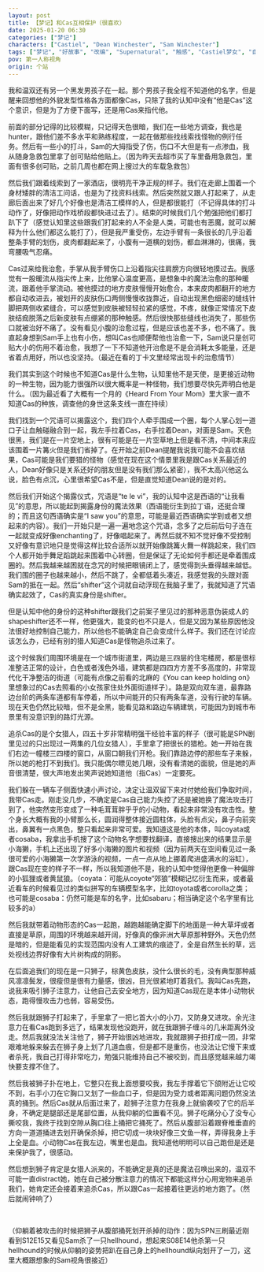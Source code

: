 ```yaml
---
layout: post
title: 【梦记】和Cas互相保护（很喜欢）
date: 2025-01-20 06:30
categories: ["梦记"]
characters: ["Castiel", "Dean Winchester", "Sam Winchester"]
tags: ["梦记", "好故事", "改编", "Supernatural", "触感", "Castiel梦女", "自我牺牲", "西班牙语", "追杀", "逃亡", "血"]
pov: 第一人称视角
origin: 个站
---
```


我和温双还有另一个黑发男孩子在一起。那个男孩子我全程不知道他的名字，但是醒来回想他的外貌发型性格各方面都像Cas，只除了我的认知中没有“他是Cas”这个意识，但是为了方便下面写，还是用Cas来指代他。

前面的部分记得的比较模糊，只记得天色很暗，我们在一些地方调查，我也是hunter，跟他们差不多水平和熟练程度，一起在做那些找线索找怪物的例行任务。然后有一些小的打斗，Sam的大拇指受了伤，伤口不大但是有一点渗血，我从随身急救包里拿了创可贴给他贴上。（因为昨天去超市买了车里备用急救包，里面有很多创可贴，之前几周也都在网上搜过大的车载急救包）

然后我们跟着线索到了一家酒店，很明亮干净正规的样子。我们在走廊上围着一个身材矮胖的清洁工问话，也是为了找资料线索。然后突然就又跟人打起来了，从走廊后面出来了好几个好像也是清洁工模样的人，但是都很能打（不记得具体的打斗动作了，好像把动作戏桥段都快进过去了）。结束的时候我们几个勉强把他们都打趴下了（感觉认知里这些跟我们打起来的人不全是人类，可能也有恶魔，就可以解释为什么他们都这么能打了），但是我严重受伤，左边手臂有一条很长的几乎沿着整条手臂的划伤，皮肉都翻起来了，小腹有一道横的划伤，都血淋淋的，很痛，我弯腰吸气忍痛。

Cas过来给我治愈，手掌从我手臂伤口上沿着指尖往肩膀方向很轻地摸过去。我感觉有一股暖流从指尖传上来，比他掌心温度更高，是想象中的魔法治愈的那种暖流，跟着他手掌流动。被他摸过的地方皮肤慢慢开始愈合，本来皮肉都翻开的地方都自动收进去，被划开的皮肤伤口两侧慢慢收拢靠近，自动出现黑色细密的缝线针脚把两侧收紧缝合，可以感觉到皮肤被轻轻拉紧的感觉，不疼，就像正常情况下皮肤结痂脱落之后新皮肤有点绷紧的那种触感。然后很快那些缝线也消失了，那些伤口就被治好不痛了。没有看见小腹的治愈过程，但是应该也差不多，也不痛了。我直起身想到Sam手上也有小伤，想叫Cas也顺便帮他也治愈一下，Sam说只是创可贴大小的伤用不着治愈，我想了一下不知道他开治愈是不是会消耗太多能量，还是省着点用好，所以也没坚持。（最近在看的丁卡文里经常出现卡的治愈情节）

我们其实到这个时候也不知道Cas是什么生物，认知里他不是天使，是更接近动物的一种生物，因为能力很强所以很大概率是一种怪物，我们想要尽快先弄明白他是什么。（因为最近看了大概有一个月的《Heard From Your Mom》里大家一直不知道Cas的种族，调查他的身世这条支线一直在持续）

我们找到一个咒语可以揭露这个，我们四个人牵手围成一个圈，每个人掌心划一道口子让血触碰融合到一起，我左手拉着Cas，右手拉着Dean，对面是Sam。天色很黑，我们是在一片空地上，很有可能是在一片空草地上但是看不清，中间本来应该围着一片篝火但是我们省掉了。在开始之前Dean提醒我说我可能不会喜欢结果，Cas可能是我们要猎的怪物（感觉在现在这个情景里我是跟Cas关系最近的人，Dean好像只是关系还好的朋友但是没有我们那么紧密），我不太高兴他这么说，脸色有点沉，心里很希望Cas不是，但是直觉知道Dean说的是对的。

然后我们开始这个揭露仪式，咒语是“te le vi”，我的认知中这是西语的“让我看见”的意思，所以能起到揭露身份的魔法效果（西语能衍生到拉丁语，还挺合理的；而且这句西语确实是“I saw you”的意思，可能是最近西语确实学到或者又想起来的内容）。我们一开始只是一遍一遍地念这个咒语，念多了之后前后句子连在一起就变成好像enchanting了，好像唱起来了。再然后就不知不觉好像不受控制又好像有意识地只是觉得这样比较合适所以就开始像跳篝火舞一样跳起来，我们四个人都开始手舞足蹈跳起来围着中心转圈，但是保证了无论如何手都还是牵着围成圈的。然后我越来越困就在念咒的时候把眼镜闭上了，感觉得到头垂得越来越低。我们围的圈子也越来越小，然后不跳了，全都低着头凑近，我感觉我的头跟对面Sam的抵在一起。然后“shifter”这个词就自动浮现在我脑子里了，我就知道了咒语确实起效了，Cas的真实身份是shifter。

但是认知中他的身份的这种shifter跟我们之前案子里见过的那种恶意伪装成人的shapeshifter还不一样，他更强大，能变的也不只是人，但是又因为某些原因他没法很好地控制自己能力，所以他也不能确定自己会变成什么样子。我们还在讨论应该怎么办，已经有别的猎人知道Cas是怪物追杀过来了。

这个时候我们周围环境是在一个城市街道里，两边是三四层的住宅楼房，都是很标准整洁正常的设计，白色或者浅色外墙，建筑都是四四方方差不多高度的，非常现代化干净整洁的街道（可能有点像之前看的北麻的《You can keep holding on》里想象过的Cas去照看的小女孩家住处外面街道样子）。路是双向双车道，最靠路边台阶的两条车道都有车停着，所以中间能开的只有两条车道，没有行驶的车辆。现在天色仍然比较暗，但不是全黑，能看见路和路边车辆建筑，可能因为到城市布景里有没意识到的路灯光源。

追杀Cas的是个女猎人，四五十岁非常精明强干经验丰富的样子（很可能是SPN剧里见过的只出现过一两集的几位女猎人），手里拿了把很长的猎枪。她一开始在我们右边一幢楼三四楼的窗口，从窗口朝我们开枪。我们靠路边停的那些车子来躲，所以她的枪打不到我们。我只能偶尔瞟见她几眼，没有看清她的面貌，但是她的声音很清楚，很大声地发出笑声说她知道他（指Cas）一定要死。

我们躲在一辆车子侧面快速小声讨论，决定让温双留下来对付她给我们争取时间，我带Cas走。刚走没几步，不确定是Cas自己能力失控了还是被她换了魔法攻击打到了，他突然变形变成了一种毛茸茸胖乎乎的小动物，看起来非常没有攻击性。整个身长大概有我的小臂那么长，圆润得整体接近圆柱体，头脸有点尖，鼻子向前突出，鼻翼有一点黑色，整只看起来非常可爱。我知道这是他的本体，叫coyata或者cosaba，我拿出手机搜了这个动物名字想要找翻译，直接搜出来的结果显示是小海獭，手机上还出现了好多小海獭的图片和视频（因为前两天在空间看见过一条很可爱的小海獭第一次学游泳的视频，一点一点从地上挪着爬进盛满水的浴缸），跟Cas现在变的样子不一样，所以我知道他不是，我的认知中觉得他更像一种偏胖的小狐狸或者黄鼠狼。（coyata：可能从coyote“郊狼”模糊记忆衍生而来，或者最近看车的时候看见过的类似拼写的车辆模型名字，比如toyota或者corolla之类；也可能是cosaba：仍然可能是车的名字，比如sabaru；相当确定这个名字里有比较多的a）

然后我就带着动物形态的Cas一起跑，越跑越能确定脚下的地面是一种大草坪或者直接是草原，周围的环境越来越开阔，好像真的像非洲大草原那种野外。天色仍然是暗的，但是能看见的实现范围内没有人工建筑的痕迹了，全是自然生长的草，远处视线边界好像有大片树构成的阴影。

在后面追我们的现在是一只狮子，棕黄色皮肤，没什么很长的毛，没有典型那种威风凛凛鬓发，很瘦但是很有力量感，很凶，目光很紧地盯着我们。我叫Cas先跑，说我来吸引狮子注意力，让他自己去安全地方，因为知道Cas现在是本体小动物状态，跑得慢攻击力也弱，容易受伤。

然后我就跟狮子打起来了，手里拿了一把匕首大小的小刀，又防身又进攻。余光注意力在看Cas跑到多远了，结果发现他没跑开，就在我跟狮子缠斗的几米距离外没走。然后我就没法关注他了，狮子开始很凶地进攻，我就跟狮子扭打成一团，非常艰难地躲来躲去在狮子身上划了几道血痕，但是都不是重伤，也没法让它慢下来或者杀死，我自己打得非常吃力，勉强只能维持自己不被咬到，而且感觉越来越力竭快要支撑不住了。

然后我被狮子扑在地上，它整只在我上面想要咬我，我左手撑着它下颌附近让它咬不到，右手小刀在它胸口又划了一些血口子，但是因为受力或者距离问题仍然没法真的捅到。然后Cas就从后面过来了，趁狮子注意力在我身上就偷袭咬了它的后半身，不确定是腿部还是尾部位置，从我仰躺的位置看不见。狮子吃痛分心了没专心撕咬我，我终于找到空隙从胸口往上捅把它捅死了。然后从腹部沿着跟脊椎垂直的方向一道道捅进去划开确保杀掉，把它切成一块块好像三文鱼一样，弄得我身上手上全是血。小动物Cas在我左边，嘴里也是血。我知道他明明可以自己跑但是还是来保护我了，很感动。

然后想到狮子肯定是女猎人派来的，不能确定是真的还是魔法召唤出来的，温双不可能一直distract她，她在自己被分散注意力的情况下都能这样分心用宠物来追杀我们，她肯定还会接着来追杀Cas，所以跟Cas一起接着往更远的地方跑了。（然后就闹钟响了）

<br>

（仰躺着被攻击的时候把狮子从腹部捅死划开杀掉的动作：因为SPN三刷最近刚看到S12E15又看见Sam杀了一只hellhound，想起来S08E14他杀第一只hellhound的时候从仰躺的姿势把趴在自己身上的hellhound纵向划开了一刀，这里大概跟想象的Sam视角很接近）
